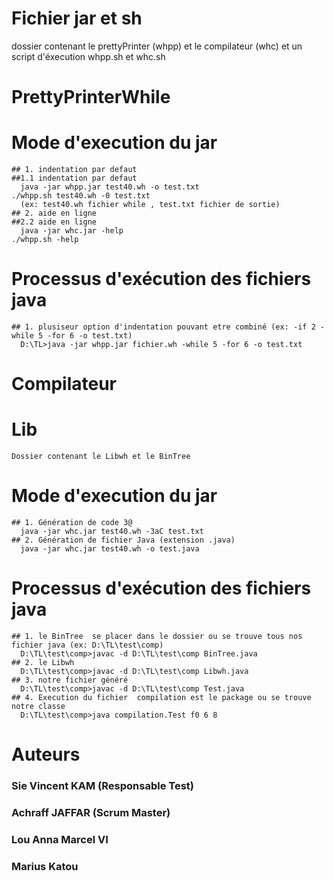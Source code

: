 # Fichier jar et sh
  dossier contenant le prettyPrinter (whpp) et le compilateur (whc) et un script d'éxecution whpp.sh et whc.sh
  
# PrettyPrinterWhile

  # Mode d'execution du jar
    ## 1. indentation par defaut                                       ##1.1 indentation par defaut
      java -jar whpp.jar test40.wh -o test.txt                           ./whpp.sh test40.wh -0 test.txt
      (ex: test40.wh fichier while , test.txt fichier de sortie)
    ## 2. aide en ligne                                                ##2.2 aide en ligne
      java -jar whc.jar -help                                            ./whpp.sh -help
      
  # Processus d'exécution des fichiers java
    ## 1. plusiseur option d'indentation pouvant etre combiné (ex: -if 2 -while 5 -for 6 -o test.txt)
      D:\TL>java -jar whpp.jar fichier.wh -while 5 -for 6 -o test.txt     

# Compilateur

  # Lib
    Dossier contenant le Libwh et le BinTree
  # Mode d'execution du jar
    ## 1. Génération de code 3@
      java -jar whc.jar test40.wh -3aC test.txt
    ## 2. Génération de fichier Java (extension .java)
      java -jar whc.jar test40.wh -o test.java
      
  # Processus d'exécution des fichiers java
    ## 1. le BinTree  se placer dans le dossier ou se trouve tous nos fichier java (ex: D:\TL\test\comp)
      D:\TL\test\comp>javac -d D:\TL\test\comp BinTree.java
    ## 2. le Libwh 
      D:\TL\test\comp>javac -d D:\TL\test\comp Libwh.java
    ## 3. notre fichier généré
      D:\TL\test\comp>javac -d D:\TL\test\comp Test.java
    ## 4. Execution du fichier  compilation est le package ou se trouve notre classe
      D:\TL\test\comp>java compilation.Test f0 6 8     
# Auteurs
  ### Sie Vincent KAM (Responsable Test) 
  ### Achraff JAFFAR (Scrum Master)
  ### Lou Anna Marcel VI
  ### Marius Katou 
